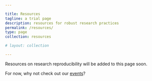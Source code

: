 ```yaml
---

title: Resources
tagline: a trial page
description: resources for robust research practices
permalink: /resources/
type: page
collection: resources

# layout: collection

---
```


<!-- Want to make your research more reproducible and learn about open science? This page should give you all the information you need - from information on how to preregister studies, why to make data open access, to how to incorporate reproducible science into your teaching. Or contact one of our champions to give advise! -->

Resources on research reproducibility will be added to this page soon.

For now, why not check out our [events](/events/)?

<!---
**The basics**

* [How do I go about preregistering my studies?](/new-theme/resources/resource_1/)
* [Why should I care about making my data open access?](/new-theme/resources/resource_2/)

**Teaching**

* [How can I incorporate reproducible research practices into my teaching?](/new-theme/2018-10-15-first-post/) -->
